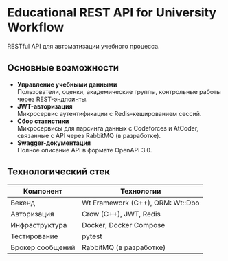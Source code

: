 # Educational REST API for University Workflow  
RESTful API для автоматизации учебного процесса.

## Основные возможности
- **Управление учебными данными**  
  Пользователи, оценки, академические группы, контрольные работы через REST-эндпоинты.
- **JWT-авторизация**  
  Микросервис аутентификации с Redis-кешированием сессий.
- **Сбор статистики**  
  Микросервисы для парсинга данных с Codeforces и AtCoder, связанные с API через RabbitMQ (в разработке).
- **Swagger-документация**  
  Полное описание API в формате OpenAPI 3.0.

## Технологический стек
| Компонент       | Технологии                         |
|-----------------|------------------------------------|
| Бекенд          | Wt Framework (C++), ORM: Wt::Dbo   |
| Авторизация     | Crow (C++), JWT, Redis             |
| Инфраструктура  | Docker, Docker Compose             |
| Тестирование    | pytest                             |
| Брокер сообщений| RabbitMQ (в разработке)            | 
